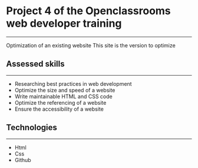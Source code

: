 # Project 4 of the Openclassrooms web developer training
***
Optimization of an existing website
This site is the version to optimize 

## Assessed skills
***
* Researching best practices in web development
* Optimize the size and speed of a website
* Write maintainable HTML and CSS code
* Optimize the referencing of a website
* Ensure the accessibility of a website

## Technologies
***
* Html
* Css
* Github



